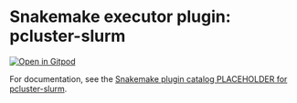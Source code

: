 # Snakemake executor plugin: pcluster-slurm

[![Open in Gitpod](https://gitpod.io/button/open-in-gitpod.svg)](https://gitpod.io/#https://github.com/snakemake/snakemake-executor-plugin-slurm)

For documentation, see the [Snakemake plugin catalog PLACEHOLDER for pcluster-slurm](https://snakemake.github.io/snakemake-plugin-catalog/plugins/executor/pcluster-slurm.html).